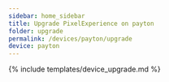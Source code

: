 ```yaml
---
sidebar: home_sidebar
title: Upgrade PixelExperience on payton
folder: upgrade
permalink: /devices/payton/upgrade
device: payton
---
```

{% include templates/device_upgrade.md %}
